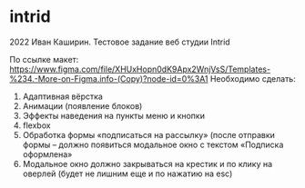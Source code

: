 # intrid
2022 Иван Каширин. Тестовое задание веб студии Intrid

По ссылке макет: https://www.figma.com/file/XHUxHopn0dK9Apx2WnjVsS/Templates-%234.-More-on-Figma.info-(Copy)?node-id=0%3A1
Необходимо сделать:
1. Адаптивная вёрстка
2. Анимации (появление блоков)
3. Эффекты наведения на пункты меню и кнопки
4. flexbox
5. Обработка формы «подписаться на рассылку» (после отправки формы – должно появиться модальное окно с текстом «Подписка оформлена»
6. Модальное окно должно закрываться на крестик и по клику на оверлей (будет не лишним еще и по нажатию на esc)
